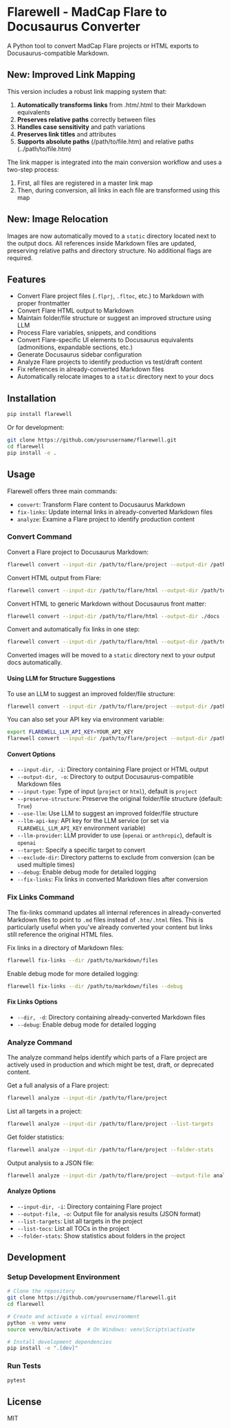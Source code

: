 # Flarewell - MadCap Flare to Docusaurus Converter

A Python tool to convert MadCap Flare projects or HTML exports to Docusaurus-compatible Markdown.

## New: Improved Link Mapping

This version includes a robust link mapping system that:

1. **Automatically transforms links** from .htm/.html to their Markdown equivalents
2. **Preserves relative paths** correctly between files
3. **Handles case sensitivity** and path variations
4. **Preserves link titles** and attributes
5. **Supports absolute paths** (/path/to/file.htm) and relative paths (../path/to/file.htm)

The link mapper is integrated into the main conversion workflow and uses a two-step process:
1. First, all files are registered in a master link map
2. Then, during conversion, all links in each file are transformed using this map

## New: Image Relocation

Images are now automatically moved to a `static` directory located next to the
output docs. All references inside Markdown files are updated, preserving
relative paths and directory structure. No additional flags are required.

## Features

- Convert Flare project files (`.flprj`, `.fltoc`, etc.) to Markdown with proper frontmatter
- Convert Flare HTML output to Markdown
- Maintain folder/file structure or suggest an improved structure using LLM
- Process Flare variables, snippets, and conditions
- Convert Flare-specific UI elements to Docusaurus equivalents (admonitions, expandable sections, etc.)
- Generate Docusaurus sidebar configuration
- Analyze Flare projects to identify production vs test/draft content
- Fix references in already-converted Markdown files
- Automatically relocate images to a `static` directory next to your docs

## Installation

```bash
pip install flarewell
```

Or for development:

```bash
git clone https://github.com/yourusername/flarewell.git
cd flarewell
pip install -e .
```

## Usage

Flarewell offers three main commands:
- `convert`: Transform Flare content to Docusaurus Markdown
- `fix-links`: Update internal links in already-converted Markdown files
- `analyze`: Examine a Flare project to identify production content

### Convert Command

Convert a Flare project to Docusaurus Markdown:

```bash
flarewell convert --input-dir /path/to/flare/project --output-dir /path/to/docusaurus/docs
```

Convert HTML output from Flare:

```bash
flarewell convert --input-dir /path/to/flare/html --output-dir /path/to/docusaurus/docs --input-type html
```

Convert HTML to generic Markdown without Docusaurus front matter:

```bash
flarewell convert --input-dir /path/to/flare/html --output-dir ./docs --input-type html --markdown-style markdown
```

Convert and automatically fix links in one step:

```bash
flarewell convert --input-dir /path/to/flare/html --output-dir /path/to/docusaurus/docs --input-type html --fix-links
```

Converted images will be moved to a `static` directory next to your output docs automatically.


#### Using LLM for Structure Suggestions

To use an LLM to suggest an improved folder/file structure:

```bash
flarewell convert --input-dir /path/to/flare/project --output-dir /path/to/docusaurus/docs --use-llm --llm-api-key YOUR_API_KEY
```

You can also set your API key via environment variable:

```bash
export FLAREWELL_LLM_API_KEY=YOUR_API_KEY
flarewell convert --input-dir /path/to/flare/project --output-dir /path/to/docusaurus/docs --use-llm
```

#### Convert Options

- `--input-dir, -i`: Directory containing Flare project or HTML output
- `--output-dir, -o`: Directory to output Docusaurus-compatible Markdown files
- `--input-type`: Type of input (`project` or `html`), default is `project`
- `--preserve-structure`: Preserve the original folder/file structure (default: `True`)
- `--use-llm`: Use LLM to suggest an improved folder/file structure
- `--llm-api-key`: API key for the LLM service (or set via `FLAREWELL_LLM_API_KEY` environment variable)
- `--llm-provider`: LLM provider to use (`openai` or `anthropic`), default is `openai`
- `--target`: Specify a specific target to convert
- `--exclude-dir`: Directory patterns to exclude from conversion (can be used multiple times)
- `--debug`: Enable debug mode for detailed logging
- `--fix-links`: Fix links in converted Markdown files after conversion

### Fix Links Command

The fix-links command updates all internal references in already-converted Markdown files to point to `.md` files instead of `.htm/.html` files. This is particularly useful when you've already converted your content but links still reference the original HTML files.

Fix links in a directory of Markdown files:

```bash
flarewell fix-links --dir /path/to/markdown/files
```

Enable debug mode for more detailed logging:

```bash
flarewell fix-links --dir /path/to/markdown/files --debug
```

#### Fix Links Options

- `--dir, -d`: Directory containing already-converted Markdown files
- `--debug`: Enable debug mode for detailed logging


### Analyze Command

The analyze command helps identify which parts of a Flare project are actively used in production and which might be test, draft, or deprecated content.

Get a full analysis of a Flare project:

```bash
flarewell analyze --input-dir /path/to/flare/project
```

List all targets in a project:

```bash
flarewell analyze --input-dir /path/to/flare/project --list-targets
```

Get folder statistics:

```bash
flarewell analyze --input-dir /path/to/flare/project --folder-stats
```

Output analysis to a JSON file:

```bash
flarewell analyze --input-dir /path/to/flare/project --output-file analysis.json
```

#### Analyze Options

- `--input-dir, -i`: Directory containing Flare project
- `--output-file, -o`: Output file for analysis results (JSON format)
- `--list-targets`: List all targets in the project
- `--list-tocs`: List all TOCs in the project
- `--folder-stats`: Show statistics about folders in the project

## Development

### Setup Development Environment

```bash
# Clone the repository
git clone https://github.com/yourusername/flarewell.git
cd flarewell

# Create and activate a virtual environment
python -m venv venv
source venv/bin/activate  # On Windows: venv\Scripts\activate

# Install development dependencies
pip install -e ".[dev]"
```

### Run Tests

```bash
pytest
```

## License

MIT 